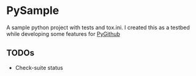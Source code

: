 # PySample

A sample python project with tests and tox.ini. I created this as a testbed while
developing some features for [PyGithub](https://github.com/PyGithub/PyGithub)

## TODOs
* Check-suite status

